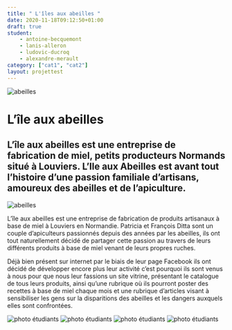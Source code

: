```yaml
---
title: " L'îles aux abeilles "
date: 2020-11-18T09:12:50+01:00
draft: true
student:
    - antoine-becquemont
    - lanis-alleron
    - ludovic-ducroq
    - alexandre-merault
category: ["cat1", "cat2"]   
layout: projettest
---
```


![abeilles](/imagesprojets/L-ile-aux-abeilles/images/abeilles01.png)

# L’île aux abeilles

## L’île aux abeilles est une entreprise de fabrication de miel, petits producteurs Normands situé à Louviers. L’Ile aux Abeilles est avant tout l’histoire d’une passion familiale d’artisans, amoureux des abeilles et de l’apiculture.

![abeilles](/imagesprojets/L-ile-aux-abeilles/images/abeilles05.jpg)

L’île aux abeilles est une entreprise de fabrication de produits artisanaux à base de miel à Louviers en Normandie. Patricia et François Ditta sont un couple d’apiculteurs passionnés depuis des années par les abeilles, ils ont tout naturellement décidé de partager cette passion au travers de leurs différents produits à base de miel venant de leurs propres ruches.

Déjà bien présent sur internet par le biais de leur page Facebook ils ont décidé de développer encore plus leur activité c’est pourquoi ils sont venus à nous pour que nous leur fassions un site vitrine, présentant le catalogue de tous leurs produits, ainsi qu’une rubrique où ils pourront poster des recettes à base de miel chaque mois et une rubrique d’articles visant à sensibiliser les gens sur la disparitions des abeilles et les dangers auxquels elles sont confrontées.

![photo étudiants](/imagesprojets/L-ile-aux-abeilles/participants/alexandremeraultd.png)
![photo étudiants](/imagesprojets/L-ile-aux-abeilles/participants/antoinebecquemontm.png)
![photo étudiants](/imagesprojets/L-ile-aux-abeilles/participants/ianisalleronwd.png)
![photo étudiants](/imagesprojets/L-ile-aux-abeilles/participants/ludovicducroqwd.png)